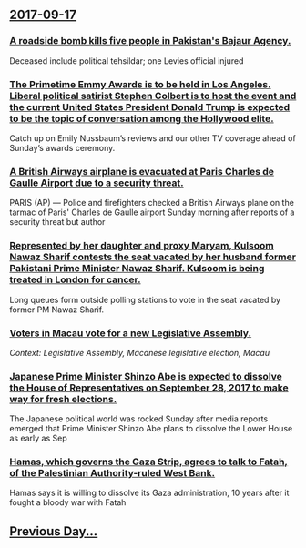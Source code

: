 ## [2017-09-17](/news/2017/09/17/index.md)

### [A roadside bomb kills five people in Pakistan's Bajaur Agency. ](/news/2017/09/17/a-roadside-bomb-kills-five-people-in-pakistan-s-bajaur-agency.md)
Deceased include political tehsildar; one Levies official injured 

### [The Primetime Emmy Awards is to be held in Los Angeles. Liberal political satirist Stephen Colbert is to host the event and the current United States President Donald Trump is expected to be the topic of conversation among the Hollywood elite. ](/news/2017/09/17/the-primetime-emmy-awards-is-to-be-held-in-los-angeles-liberal-political-satirist-stephen-colbert-is-to-host-the-event-and-the-current-unit.md)
Catch up on Emily Nussbaum’s reviews and our other TV coverage ahead of Sunday’s awards ceremony.

### [A British Airways airplane is evacuated at Paris Charles de Gaulle Airport due to a security threat. ](/news/2017/09/17/a-british-airways-airplane-is-evacuated-at-paris-charles-de-gaulle-airport-due-to-a-security-threat.md)
 PARIS (AP) — Police and firefighters checked a British Airways plane on the tarmac of Paris&#39; Charles de Gaulle airport Sunday morning after reports of a security threat but author

### [Represented by her daughter and proxy Maryam, Kulsoom Nawaz Sharif contests the seat vacated by her husband former Pakistani Prime Minister Nawaz Sharif. Kulsoom is being treated in London for cancer.](/news/2017/09/17/represented-by-her-daughter-and-proxy-maryam-kulsoom-nawaz-sharif-contests-the-seat-vacated-by-her-husband-former-pakistani-prime-minister.md)
Long queues form outside polling stations to vote in the seat vacated by former PM Nawaz Sharif.

### [Voters in Macau vote for a new Legislative Assembly. ](/news/2017/09/17/voters-in-macau-vote-for-a-new-legislative-assembly.md)
_Context: Legislative Assembly, Macanese legislative election, Macau_

### [Japanese Prime Minister Shinzo Abe is expected to dissolve the House of Representatives on September 28, 2017 to make way for fresh elections. ](/news/2017/09/17/japanese-prime-minister-shinzo-abe-is-expected-to-dissolve-the-house-of-representatives-on-september-28-2017-to-make-way-for-fresh-election.md)
The Japanese political world was rocked Sunday after media reports emerged that Prime Minister Shinzo Abe plans to dissolve the Lower House as early as Sep

### [Hamas, which governs the Gaza Strip, agrees to talk to Fatah, of the Palestinian Authority-ruled West Bank. ](/news/2017/09/17/hamas-which-governs-the-gaza-strip-agrees-to-talk-to-fatah-of-the-palestinian-authority-ruled-west-bank.md)
Hamas says it is willing to dissolve its Gaza administration, 10 years after it fought a bloody war with Fatah

## [Previous Day...](/news/2017/09/16/index.md)

